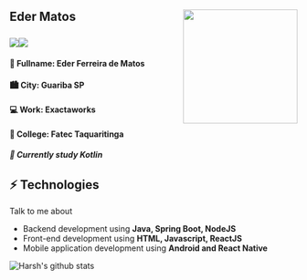 <h2>Eder Matos 

<img align='right' src='https://media.giphy.com/media/YFkpsHWCsNUUo/giphy.gif' width='200"'>

</br>
</br>

<div style="display: flex;">
  <img src="https://img.shields.io/badge/-ederfmatos-blue?style=flat-square&logo=Linkedin&logoColor=white&link=https://www.linkedin.com/in/ederfmatos/"/>
  <img src="https://img.shields.io/badge/-ederfmatos@gmail.com-c14438?style=flat-square&logo=Gmail&logoColor=white&link=mailto:ederfmatos@gmail.com"/>
</div>

<h4>👱 Fullname: <span>Eder Ferreira de Matos</span> </h4>
<h4>🏙️ City: <span>Guariba SP</span></h4>
<h4>💻 Work: <span>Exactaworks</span> </h4>
<h4>🏫 College: <span>Fatec Taquaritinga</span> </h4>

<h5>📗 Currently study Kotlin</h5>

## ⚡ Technologies
Talk to me about
- Backend development using **Java, Spring Boot, NodeJS**
- Front-end development using **HTML, Javascript, ReactJS**
- Mobile application development using **Android and React Native**

![Harsh's github stats](https://github-readme-stats.vercel.app/api?username=ederfmatos&hide=["issues"]&show_icons=true)

